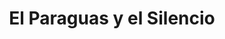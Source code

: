 ---
layout: template_cuentos
title: El Paraguas y el Silencio
texto: Un paraguas abierto en medio de la cocina. Un pequeño gran misterio para una imaginación muy fértil.
img: paraguas_silencio.png
link: https://www.books2read.com/u/bpG2A9
isbn: 9781540158734
Editor: Editorial Antielectrón
Autor: Ignacio Galdames
Colección: Tiempos Alterados
---